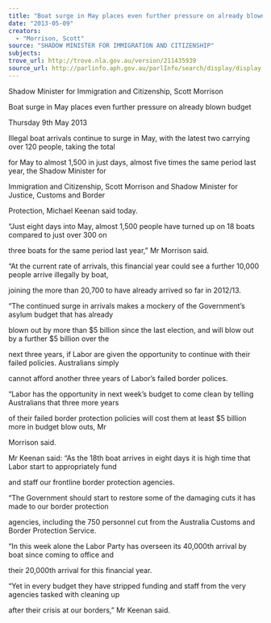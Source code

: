 ```yaml
---
title: "Boat surge in May places even further pressure on already blown budget"
date: "2013-05-09"
creators:
  - "Morrison, Scott"
source: "SHADOW MINISTER FOR IMMIGRATION AND CITIZENSHIP"
subjects:
trove_url: http://trove.nla.gov.au/version/211435939
source_url: http://parlinfo.aph.gov.au/parlInfo/search/display/display.w3p;query=Id%3A%22media/pressrel/2431572%22
---
```


 Shadow Minister for Immigration and Citizenship, Scott Morrison 

 Boat surge in May places even further pressure on already blown budget 

 Thursday 9th May 2013 

 Illegal boat arrivals continue to surge in May, with the latest two carrying over 120 people, taking the total 

 for May to almost 1,500 in just days, almost five times the same period last year, the Shadow Minister for 

 Immigration and Citizenship, Scott Morrison and Shadow Minister for Justice, Customs and Border 

 Protection, Michael Keenan said today.  

 

 “Just eight days into May, almost 1,500 people have turned up on 18 boats compared to just over 300 on 

 three boats for the same period last year,” Mr Morrison said.  

 

 “At the current rate of arrivals, this financial year could see a further 10,000 people arrive illegally by boat, 

 joining the more than 20,700 to have already arrived so far in 2012/13.  

 

 “The continued surge in arrivals makes a mockery of the Government’s asylum budget that has already 

 blown out by more than $5 billion since the last election, and will blow out by a further $5 billion over the 

 next three years, if Labor are given the opportunity to continue with their failed policies. Australians simply 

 cannot afford another three years of Labor’s failed border polices.  

 

 “Labor has the opportunity in next week’s budget to come clean by telling Australians that three more years 

 of their failed border protection policies will cost them at least $5 billion more in budget blow outs, Mr 

 Morrison said.  

 

 Mr Keenan said: “As the 18th boat arrives in eight days it is high time that Labor start to appropriately fund 

 and staff our frontline border protection agencies.  

 

 “The Government should start to restore some of the damaging cuts it has made to our border protection 

 agencies, including the 750 personnel cut from the Australia Customs and Border Protection Service.  

 

 “In this week alone the Labor Party has overseen its 40,000th arrival by boat since coming to office and 

 their 20,000th arrival for this financial year.  

 

 “Yet in every budget they have stripped funding and staff from the very agencies tasked with cleaning up 

 after their crisis at our borders,” Mr Keenan said. 

 

